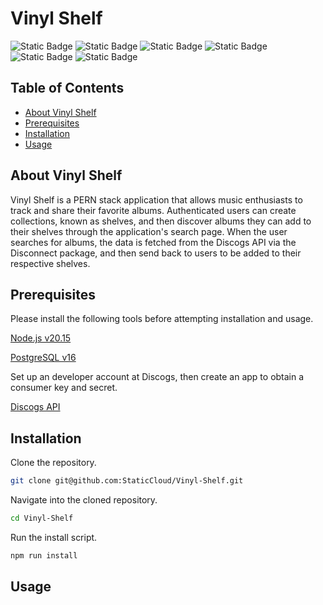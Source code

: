 # Vinyl Shelf

![Static Badge](https://img.shields.io/badge/PostgreSQL-%234169E1?style=for-the-badge&logo=postgresql&logoColor=white)
![Static Badge](https://img.shields.io/badge/Express-%23000000?style=for-the-badge&logo=express&logoColor=white)
![Static Badge](https://img.shields.io/badge/React-%2361DAFB?style=for-the-badge&logo=React&logoColor=black)
![Static Badge](https://img.shields.io/badge/Node.js-%235FA04E?style=for-the-badge&logo=Node.js&logoColor=white)
![Static Badge](https://img.shields.io/badge/Prisma-%232D3748?style=for-the-badge&logo=prisma&logoColor=white)
![Static Badge](https://img.shields.io/badge/discogs-%23333333?style=for-the-badge&logo=discogs&logoColor=white)

## Table of Contents
- [About Vinyl Shelf](#about-vinyl-shelf)
- [Prerequisites](#prerequisites)
- [Installation](#installation)
- [Usage](#usage)


## About Vinyl Shelf
Vinyl Shelf is a PERN stack application that allows music enthusiasts to track and share their favorite albums. Authenticated users can create collections, known as shelves, and then discover albums they can add to their shelves through the application's search page. When the user searches for albums, the data is fetched from the Discogs API via the Disconnect package, and then send back to users to be added to their respective shelves.

## Prerequisites

Please install the following tools before attempting installation and usage.

[Node.js v20.15](https://nodejs.org/en/download/prebuilt-installer)

[PostgreSQL v16](https://www.postgresql.org/download/)

Set up an developer account at Discogs, then create an app to obtain a consumer key and secret.

[Discogs API](https://www.discogs.com/developers/#page:authentication)

## Installation

Clone the repository.
```bash
git clone git@github.com:StaticCloud/Vinyl-Shelf.git
```

Navigate into the cloned repository.
```bash
cd Vinyl-Shelf
```

Run the install script.
```bash
npm run install
```

## Usage